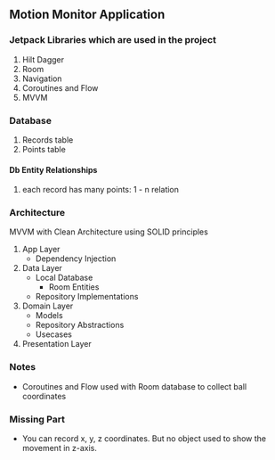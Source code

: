 ## Motion Monitor Application

### Jetpack Libraries which are used in the project
1. Hilt Dagger
2. Room
3. Navigation
4. Coroutines and Flow
5. MVVM

### Database
1. Records table
2. Points table
#### Db Entity Relationships
1. each record has many points: 1 - n relation


### Architecture
MVVM with Clean Architecture using SOLID principles 
1. App Layer
    * Dependency Injection
2. Data Layer
    * Local Database
        - Room Entities
    * Repository Implementations
3. Domain Layer
    * Models
    * Repository Abstractions
    * Usecases
4. Presentation Layer

  
### Notes
- Coroutines and Flow used with Room database to collect ball coordinates 

### Missing Part
- You can record x, y, z coordinates. But no object used to show the movement in z-axis.
